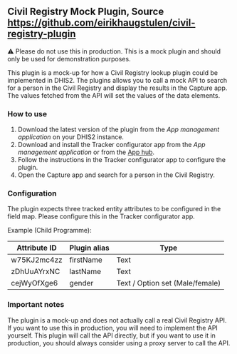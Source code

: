 ## Civil Registry Mock Plugin, Source https://github.com/eirikhaugstulen/civil-registry-plugin

⚠️  Please do not use this in production. This is a mock plugin and should only be used for demonstration purposes.

This plugin is a mock-up for how a Civil Registry lookup plugin could be implemented in DHIS2.
The plugins allows you to call a mock API to search for a person in the Civil Registry and display the results in the Capture app.
The values fetched from the API will set the values of the data elements.

### How to use

1. Download the latest version of the plugin from the _App management application_ on your DHIS2 instance.
2. Download and install the Tracker configurator app from the _App management application_ or from the [App hub](https://apps.dhis2.org/app/85d156b7-6e3f-43f0-be57-395449393f7d).
3. Follow the instructions in the Tracker configurator app to configure the plugin.
4. Open the Capture app and search for a person in the Civil Registry.

### Configuration

The plugin expects three tracked entity attributes to be configured in the field map. Please configure this in the Tracker configurator app.

Example (Child Programme):

| Attribute ID | Plugin alias | Type                            |
|--------------|--------------|---------------------------------|
| w75KJ2mc4zz  | firstName    | Text                            |
| zDhUuAYrxNC  | lastName     | Text                            |
| cejWyOfXge6  | gender       | Text / Option set (Male/female) |

### Important notes

The plugin is a mock-up and does not actually call a real Civil Registry API. If you want to use this in production, you will need to implement the API yourself.
This plugin will call the API directly, but if you want to use it in production, you should always consider using a proxy server to call the API.

